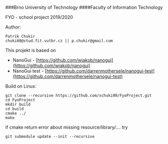 ###Brno University of Technology 
####Faculty of Information Technology

FYO - school project 
2019/2020
 
Author:
 
    Patrik Chukir 
    chuki00@stud.fit.vutbr.cz || p.chukir@gmail.com
   
This projekt is based on 
   * NanoGui - [https://github.com/wjakob/nanogui](https://github.com/wjakob/nanogui)
   * NanoGui test - [https://github.com/darrenmothersele/nanogui-test](https://github.com/darrenmothersele/nanogui-test)
   
Build on Linux:
```
git clone --recursive https://github.com/xchuki00/FyoProject.git
cd FyoProject
mkdir build
cd build
cmake ../
make
```

if cmake return error about missing resource/library/.... try
```
git submodule update --init --recursive
```

